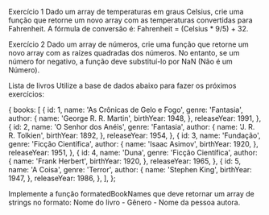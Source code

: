 Exercício 1
Dado um array de temperaturas em graus Celsius,
 crie uma função que retorne um novo array com 
 as temperaturas convertidas para Fahrenheit. 
 A fórmula de conversão é: Fahrenheit = (Celsius * 9/5) + 32.

Exercício 2
Dado um array de números, crie uma função que retorne um novo 
array com as raízes quadradas dos números. No entanto, se um 
número for negativo, a função deve substituí-lo por NaN (Não é um Número).

Lista de livros
Utilize a base de dados abaixo para fazer os próximos exercícios:

{
  books: [
    {
      id: 1,
      name: 'As Crônicas de Gelo e Fogo',
      genre: 'Fantasia',
      author: {
        name: 'George R. R. Martin',
        birthYear: 1948,
      },
      releaseYear: 1991,
    },
    {
      id: 2,
      name: 'O Senhor dos Anéis',
      genre: 'Fantasia',
      author: {
        name: 'J. R. R. Tolkien',
        birthYear: 1892,
      },
      releaseYear: 1954,
    },
    {
      id: 3,
      name: 'Fundação',
      genre: 'Ficção Científica',
      author: {
        name: 'Isaac Asimov',
        birthYear: 1920,
      },
      releaseYear: 1951,
    },
    {
      id: 4,
      name: 'Duna',
      genre: 'Ficção Científica',
      author: {
        name: 'Frank Herbert',
        birthYear: 1920,
      },
      releaseYear: 1965,
    },
    {
      id: 5,
      name: 'A Coisa',
      genre: 'Terror',
      author: {
        name: 'Stephen King',
        birthYear: 1947,
      },
      releaseYear: 1986,
    },
  ],
};

Implemente a função formatedBookNames que deve retornar um array de strings no formato: Nome do livro - Gênero - Nome da pessoa autora.

